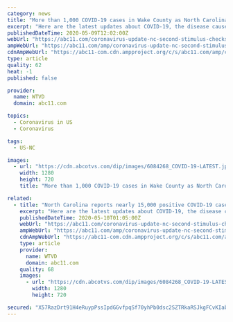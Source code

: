 ```yaml
---
category: news
title: "More than 1,000 COVID-19 cases in Wake County as North Carolina enters Phase 1 of reopening plan"
excerpt: "Here are the latest updates about COVID-19, the disease caused by the novel coronavirus, in North Carolina. What can we help you with? View our COVID-19 in"
publishedDateTime: 2020-05-09T12:02:00Z
webUrl: "https://abc11.com/coronavirus-update-nc-second-stimulus-checks-irs-phase-1-reopen/6166158/"
ampWebUrl: "https://abc11.com/amp/coronavirus-update-nc-second-stimulus-checks-irs-phase-1-reopen/6166158/"
cdnAmpWebUrl: "https://abc11-com.cdn.ampproject.org/c/s/abc11.com/amp/coronavirus-update-nc-second-stimulus-checks-irs-phase-1-reopen/6166158/"
type: article
quality: 62
heat: -1
published: false

provider:
  name: WTVD
  domain: abc11.com

topics:
  - Coronavirus in US
  - Coronavirus

tags:
  - US-NC

images:
  - url: "https://cdn.abcotvs.com/dip/images/6084268_COVID-19-LATEST.jpg"
    width: 1280
    height: 720
    title: "More than 1,000 COVID-19 cases in Wake County as North Carolina enters Phase 1 of reopening plan"

related:
  - title: "North Carolina reports nearly 15,000 positive COVID-19 cases; 17 more deaths reported"
    excerpt: "Here are the latest updates about COVID-19, the disease caused by the novel coronavirus, in North Carolina. Halifax County reports a total of 91 positive cases of COVID-19 within the county. Of those,"
    publishedDateTime: 2020-05-10T01:05:00Z
    webUrl: "https://abc11.com/coronavirus-update-nc-second-stimulus-checks-irs-phase-1-reopen/6166158/"
    ampWebUrl: "https://abc11.com/amp/coronavirus-update-nc-second-stimulus-checks-irs-phase-1-reopen/6166158/"
    cdnAmpWebUrl: "https://abc11-com.cdn.ampproject.org/c/s/abc11.com/amp/coronavirus-update-nc-second-stimulus-checks-irs-phase-1-reopen/6166158/"
    type: article
    provider:
      name: WTVD
      domain: abc11.com
    quality: 68
    images:
      - url: "https://cdn.abcotvs.com/dip/images/6084268_COVID-19-LATEST.jpg"
        width: 1280
        height: 720

secured: "X57RazDrt91H4eRuypPssIpdGGvfpqSf70yhPb0dsc2SZTRkaRSJkgFCvKIabL15k7zJwFGNkWNnyPVW0J4a0AoK13s7cDpCi4D3SknnE2+Ngim6bMMGEovkR4IY/fsfn+1D5fzfnWbStcD5WZ9AaeZBdf38nhBSnogxEFcXxEo4rAkTICw+L9aYzXwjsgW/Q7G4QxEtxjdD7jsNBuciLcGBnQShqXOW+PvZC28ysFGFgc09FCmYcR+PDLyOWPPHNoW+c7KK7hxqx/MQQ2alpF3+H0FFh6f3hLo5/07Byo517aOGPSNqkNZKIkm6YzRY;TY4uRppddbcj2n5asPzxGA=="
---
```


